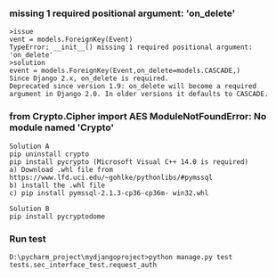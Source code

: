 ###  missing 1 required positional argument: 'on_delete'
	>issue
	vent = models.ForeignKey(Event)
    TypeError: __init__() missing 1 required positional argument: 'on_delete'
    >solution
    event = models.ForeignKey(Event,on_delete=models.CASCADE,)
    Since Django 2.x, on_delete is required.
	Deprecated since version 1.9: on_delete will become a required argument in Django 2.0. In older versions it defaults to CASCADE.
	
### from Crypto.Cipher import AES ModuleNotFoundError: No module named 'Crypto'
    Solution A
    pip uninstall crypto
    pip install pycrypto (Microsoft Visual C++ 14.0 is required)
    a) Download .whl file from https://www.lfd.uci.edu/~gohlke/pythonlibs/#pymssql
    b) install the .whl file
    c) pip install pymssql-2.1.3-cp36-cp36m- win32.whl
    
    Solution B
    pip install pycryptodome
### Run test
    D:\pycharm_project\mydjangoproject>python manage.py test tests.sec_interface_test.request_auth
    
    